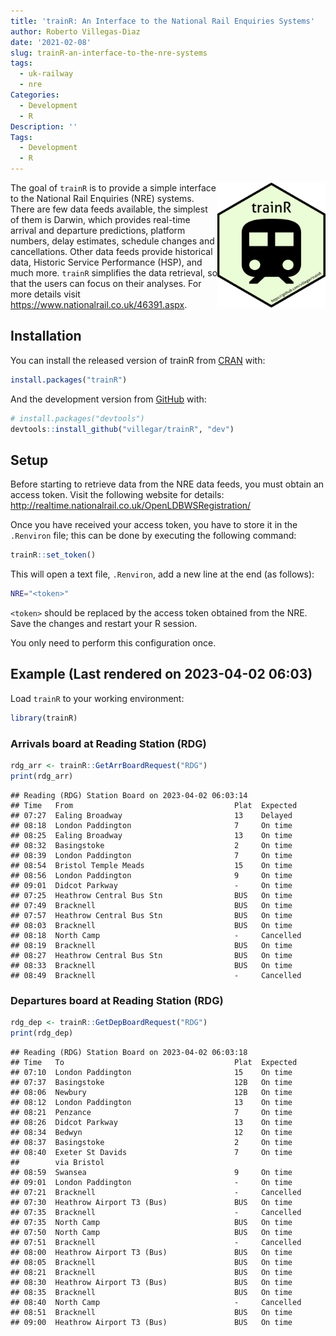 ```yaml
---
title: 'trainR: An Interface to the National Rail Enquiries Systems'
author: Roberto Villegas-Diaz
date: '2021-02-08'
slug: trainR-an-interface-to-the-nre-systems
tags:
  - uk-railway
  - nre
Categories:
  - Development
  - R
Description: ''
Tags:
  - Development
  - R
---
```


<img src="https://raw.githubusercontent.com/villegar/trainR/main/inst/images/logo.png" alt="logo" align="right" height=200px/>

The goal of `trainR` is to provide a simple interface to the 
National Rail Enquiries (NRE) systems. There are few data feeds 
available, the simplest of them is Darwin, which provides real-time 
arrival and departure predictions, platform numbers, delay estimates, 
schedule changes and cancellations. Other data feeds provide historical 
data, Historic Service Performance (HSP), and much more. `trainR` 
simplifies the data retrieval, so that the users can focus on their 
analyses. For more details visit 
https://www.nationalrail.co.uk/46391.aspx.

## Installation

You can install the released version of trainR from [CRAN](https://CRAN.R-project.org) with:

``` r
install.packages("trainR")
```

And the development version from [GitHub](https://github.com/) with:

``` r
# install.packages("devtools")
devtools::install_github("villegar/trainR", "dev")
```

## Setup
Before starting to retrieve data from the NRE data feeds, you must obtain an access token. 
Visit the following website for details: http://realtime.nationalrail.co.uk/OpenLDBWSRegistration/

Once you have received your access token, you have to store it in the `.Renviron` file; this can be 
done by executing the following command:


```r
trainR::set_token()
```

This will open a text file, `.Renviron`, add a new line at the end (as follows):

```bash
NRE="<token>"
```

`<token>` should be replaced by the access token obtained from the NRE. Save the changes and restart 
your R session.

You only need to perform this configuration once.

## Example (Last rendered on 2023-04-02 06:03)

Load `trainR` to your working environment:

```r
library(trainR)
```

### Arrivals board at Reading Station (RDG)


```r
rdg_arr <- trainR::GetArrBoardRequest("RDG")
print(rdg_arr)
```

```
## Reading (RDG) Station Board on 2023-04-02 06:03:14
## Time   From                                    Plat  Expected
## 07:27  Ealing Broadway                         13    Delayed
## 08:18  London Paddington                       7     On time
## 08:25  Ealing Broadway                         13    On time
## 08:32  Basingstoke                             2     On time
## 08:39  London Paddington                       7     On time
## 08:54  Bristol Temple Meads                    15    On time
## 08:56  London Paddington                       9     On time
## 09:01  Didcot Parkway                          -     On time
## 07:25  Heathrow Central Bus Stn                BUS   On time
## 07:49  Bracknell                               BUS   On time
## 07:57  Heathrow Central Bus Stn                BUS   On time
## 08:03  Bracknell                               BUS   On time
## 08:18  North Camp                              -     Cancelled
## 08:19  Bracknell                               BUS   On time
## 08:27  Heathrow Central Bus Stn                BUS   On time
## 08:33  Bracknell                               BUS   On time
## 08:49  Bracknell                               -     Cancelled
```

### Departures board at Reading Station (RDG)


```r
rdg_dep <- trainR::GetDepBoardRequest("RDG")
print(rdg_dep)
```

```
## Reading (RDG) Station Board on 2023-04-02 06:03:18
## Time   To                                      Plat  Expected
## 07:10  London Paddington                       15    On time
## 07:37  Basingstoke                             12B   On time
## 08:06  Newbury                                 12B   On time
## 08:12  London Paddington                       13    On time
## 08:21  Penzance                                7     On time
## 08:26  Didcot Parkway                          13    On time
## 08:34  Bedwyn                                  12    On time
## 08:37  Basingstoke                             2     On time
## 08:40  Exeter St Davids                        7     On time
##        via Bristol                             
## 08:59  Swansea                                 9     On time
## 09:01  London Paddington                       -     On time
## 07:21  Bracknell                               -     Cancelled
## 07:30  Heathrow Airport T3 (Bus)               BUS   On time
## 07:35  Bracknell                               -     Cancelled
## 07:35  North Camp                              BUS   On time
## 07:50  North Camp                              BUS   On time
## 07:51  Bracknell                               -     Cancelled
## 08:00  Heathrow Airport T3 (Bus)               BUS   On time
## 08:05  Bracknell                               BUS   On time
## 08:21  Bracknell                               BUS   On time
## 08:30  Heathrow Airport T3 (Bus)               BUS   On time
## 08:35  Bracknell                               BUS   On time
## 08:40  North Camp                              -     Cancelled
## 08:51  Bracknell                               BUS   On time
## 09:00  Heathrow Airport T3 (Bus)               BUS   On time
```
